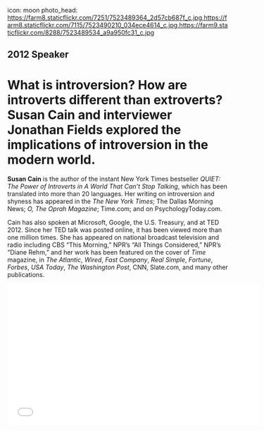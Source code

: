 icon: moon
photo_head: https://farm8.staticflickr.com/7251/7523489364_2d57cb687f_c.jpg,https://farm8.staticflickr.com/7115/7523490210_034ece4614_c.jpg,https://farm9.staticflickr.com/8288/7523489534_a9a950fc31_c.jpg

## 2012 Speaker

# What is introversion? How are introverts different than extroverts? Susan Cain and interviewer Jonathan Fields explored the implications of introversion in the modern world.

<div class="zig-zags_blue"></div>

**Susan Cain** is the author of the instant New York Times bestseller *QUIET: The Power of Introverts in A World That Can’t Stop Talking*, which has been translated into more than 20 languages. Her writing on introversion and shyness has appeared in the *The New York Times*; The Dallas Morning News; *O, The Oprah Magazine*; Time.com; and on PsychologyToday.com.

Cain has also spoken at Microsoft, Google, the U.S. Treasury, and at TED 2012. Since her TED talk was posted online, it has been viewed more than one million times. She has appeared on national broadcast television and radio including CBS “This Morning,” NPR’s “All Things Considered,” NPR’s “Diane Rehm,” and her work has been featured on the cover of *Time* magazine, in *The Atlantic*, *Wired*, *Fast Company*, *Real Simple*, *Fortune*, *Forbes*, *USA Today*, *The Washington Post*, CNN, Slate.com, and many other publications.

<div class="line-canvas"></div>

<iframe src="//player.vimeo.com/video/48093792?byline=0&amp;portrait=0&amp;color=adbf27" width="570" height="321" frameborder="0" webkitallowfullscreen mozallowfullscreen allowfullscreen></iframe>
